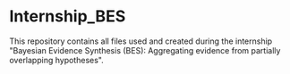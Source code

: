 # Internship_BES
This repository contains all files used and created during the internship "Bayesian Evidence Synthesis (BES): Aggregating evidence from partially overlapping hypotheses".
